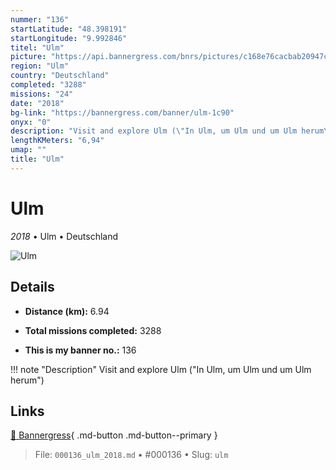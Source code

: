 ```yaml
---
nummer: "136"
startLatitude: "48.398191"
startLongitude: "9.992846"
titel: "Ulm"
picture: "https://api.bannergress.com/bnrs/pictures/c168e76cacbab20947c2738285331279"
region: "Ulm"
country: "Deutschland"
completed: "3288"
missions: "24"
date: "2018"
bg-link: "https://bannergress.com/banner/ulm-1c90"
onyx: "0"
description: "Visit and explore Ulm (\"In Ulm, um Ulm und um Ulm herum\")"
lengthKMeters: "6,94"
umap: ""
title: "Ulm"
---
```

# Ulm

*2018* • Ulm • Deutschland

![Ulm](https://api.bannergress.com/bnrs/pictures/c168e76cacbab20947c2738285331279)

## Details
- **Distance (km):** 6.94

- **Total missions completed:** 3288
- **This is my banner no.:** 136


!!! note "Description"
    Visit and explore Ulm ("In Ulm, um Ulm und um Ulm herum")



## Links
[🔗 Bannergress](https://bannergress.com/banner/ulm-1c90){ .md-button .md-button--primary }



> File: `000136_ulm_2018.md` • #000136 • Slug: `ulm`
